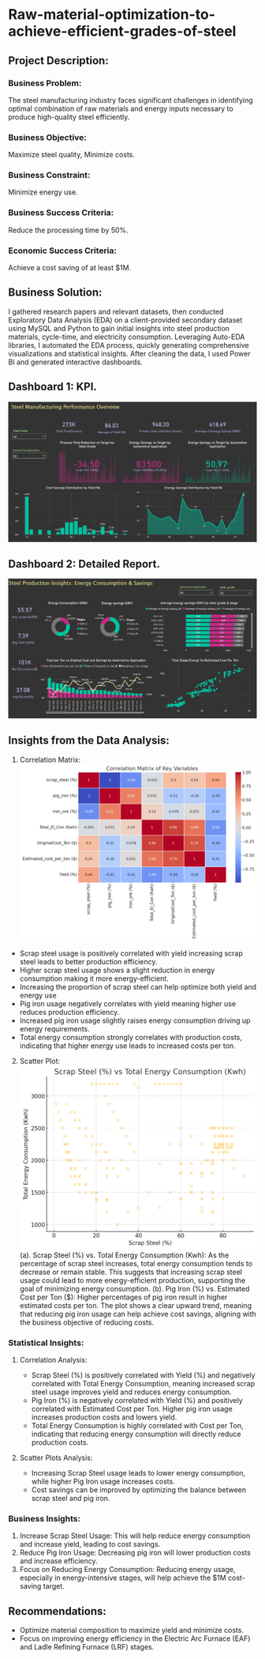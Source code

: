 # Raw-material-optimization-to-achieve-efficient-grades-of-steel
## Project Description:
### Business Problem:
The steel manufacturing industry faces significant challenges in identifying optimal combination of raw materials and energy inputs necessary to produce high-quality steel efficiently.
### Business Objective: 
Maximize steel quality, Minimize costs.
### Business Constraint: 
Minimize energy use.
### Business Success Criteria: 
Reduce the processing time by 50%.
### Economic Success Criteria: 
Achieve a cost saving of at least $1M.
## Business Solution:
I gathered research papers and relevant datasets, then conducted Exploratory Data Analysis (EDA) on a client-provided secondary dataset using MySQL and Python to gain initial insights into steel production materials, cycle-time, and electricity consumption. Leveraging Auto-EDA libraries, I automated the EDA process, quickly generating comprehensive visualizations and statistical insights. After cleaning the data, I used Power BI and generated interactive dashboards.
## Dashboard 1: KPI.
![alt text](https://github.com/Subham1702/Raw-material-optimization-to-achieve-efficient-grades-of-steel/blob/main/Screenshot%20(368).png)

## Dashboard 2: Detailed Report.
![alt text](https://github.com/Subham1702/Raw-material-optimization-to-achieve-efficient-grades-of-steel/blob/main/Screenshot%20(367).png)

## Insights from the Data Analysis:
1. Correlation Matrix:
![alt text](https://github.com/Subham1702/Raw-material-optimization-to-achieve-efficient-grades-of-steel/blob/main/Correlation%20Matrix.png)
- Scrap steel usage is positively correlated with yield increasing scrap steel leads to better production efficiency.
- Higher scrap steel usage shows a slight reduction in energy consumption making it more energy-efficient.
- Increasing the proportion of scrap steel can help optimize both yield and energy use
- Pig iron usage negatively correlates with yield meaning higher use reduces production efficiency.
- Increased pig iron usage slightly raises energy consumption driving up energy requirements.
- Total energy consumption strongly correlates with production costs, indicating that higher energy use leads to increased costs per ton.
2. Scatter Plot:
  ![alt text](https://github.com/Subham1702/Raw-material-optimization-to-achieve-efficient-grades-of-steel/blob/main/Scatter_1.png)
   (a). Scrap Steel (%) vs. Total Energy Consumption (Kwh): As the percentage of scrap steel increases, total energy consumption tends to decrease or remain stable. This suggests that increasing scrap steel usage could lead to more energy-efficient production, supporting the goal of minimizing energy consumption.
   (b). Pig Iron (%) vs. Estimated Cost per Ton ($): Higher percentages of pig iron result in higher estimated costs per ton. The plot shows a clear upward trend, meaning that reducing pig iron usage can help achieve cost savings, aligning with the business objective of reducing costs.

### Statistical Insights:
1. Correlation Analysis:
   - Scrap Steel (%) is positively correlated with Yield (%) and negatively correlated with Total Energy Consumption, meaning increased scrap steel usage improves yield and reduces energy consumption.
   - Pig Iron (%) is negatively correlated with Yield (%) and positively correlated with Estimated Cost per Ton. Higher pig iron usage increases production costs and lowers yield.
   - Total Energy Consumption is highly correlated with Cost per Ton, indicating that reducing energy consumption will directly reduce production costs.

2. Scatter Plots Analysis:
   - Increasing Scrap Steel usage leads to lower energy consumption, while higher Pig Iron usage increases costs.
   - Cost savings can be improved by optimizing the balance between scrap steel and pig iron.
  
### Business Insights:
1. Increase Scrap Steel Usage: This will help reduce energy consumption and increase yield, leading to cost savings.
2. Reduce Pig Iron Usage: Decreasing pig iron will lower production costs and increase efficiency.
3. Focus on Reducing Energy Consumption: Reducing energy usage, especially in energy-intensive stages, will help achieve the $1M cost-saving target.

## Recommendations:
- Optimize material composition to maximize yield and minimize costs.
- Focus on improving energy efficiency in the Electric Arc Furnace (EAF) and Ladle Refining Furnace (LRF) stages.




